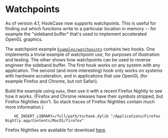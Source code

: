 # Watchpoints

As of version 4.1, HookCase now supports watchpoints. This is useful
for finding out which functions write to a particular location in
memory -- for example the "sideband buffer" that's used to implement
accelerated OpenGL graphics.

The watchpoint example [`Examples/watchpoints`](Examples/watchpoints/)
contains two hooks. One implements a trivial example of watchpoint
use, for purposes of illustration and testing. The other shows how
watchpoints can be used to reverse engineer the sideband buffer. The
first hook works on any system with any application. The second (and
more interesting) hook only works on systems with hardware
acceleration, and in applications that use OpenGL (for example Firefox
and Chrome, but not Safari).

Build the example using `make`, then use it with a recent Firefox
Nightly to see how it works. (Firefox and Chrome releases have their
symbols stripped, but Firefox Nightlies don't. So stack traces of
Firefox Nightlies contain much more information.)

        HC_INSERT_LIBRARY=/full/path/to/hook.dylib "/Applications/Firefox Nightly.app/Contents/MacOS/firefox"

Firefox Nightlies are available for download
[here](https://nightly.mozilla.org/).

